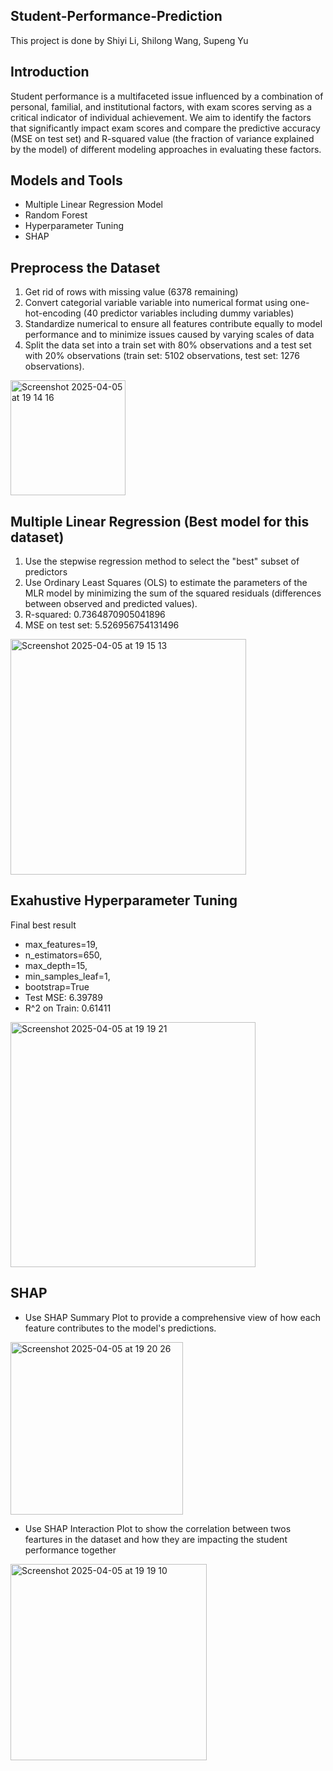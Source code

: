 ## Student-Performance-Prediction
This project is done by Shiyi Li, Shilong Wang, Supeng Yu

## Introduction 
Student performance is a multifaceted issue influenced by a combination of personal, familial, and institutional factors, with exam scores serving as a critical indicator of individual achievement.​ We aim to identify the factors that significantly impact exam scores and compare the predictive accuracy (MSE on test set) and R-squared value (the fraction of variance explained by the model) of different modeling approaches in evaluating these factors.​

## Models and Tools
- Multiple Linear Regression Model
- Random Forest 
- Hyperparameter Tuning
- SHAP

## Preprocess the Dataset
1. Get rid of rows with missing value (6378 remaining)
2. Convert categorial variable variable into numerical format using one-hot-encoding (40 predictor variables including dummy variables)
3. Standardize numerical to ensure all features contribute equally to model performance and to minimize issues caused by varying scales of data
4. Split the data set into a train set with 80% observations and a test set with 20% observations (train set: 5102 observations, test set: 1276 observations).​
<img width="184" alt="Screenshot 2025-04-05 at 19 14 16" src="https://github.com/user-attachments/assets/0900842e-303d-49d5-b49a-83d7c9daa4fd" />

## Multiple Linear Regression (Best model for this dataset)
1. Use the stepwise regression method to select the "best" subset of predictors
2. Use Ordinary Least Squares (OLS) to estimate the parameters of the MLR model by minimizing the sum of the squared residuals (differences between observed and predicted values).​
3. R-squared: 0.7364870905041896
4. MSE on test set: 5.526956754131496
<img width="377" alt="Screenshot 2025-04-05 at 19 15 13" src="https://github.com/user-attachments/assets/ff5c2065-fc8d-4788-b109-3594380e2e2b" />

## Exahustive Hyperparameter Tuning 
Final best result
- max_features=19,​
- n_estimators=650,​
- max_depth=15,​
- min_samples_leaf=1,​
- bootstrap=True
- Test MSE: 6.39789
- R^2 on Train: 0.61411
<img width="392" alt="Screenshot 2025-04-05 at 19 19 21" src="https://github.com/user-attachments/assets/f01796e9-bdac-4f51-b422-7e804c43febb" />


## SHAP
- Use SHAP Summary Plot to provide a comprehensive view of how each feature contributes to the model's predictions.
<img width="276" alt="Screenshot 2025-04-05 at 19 20 26" src="https://github.com/user-attachments/assets/2fae13b6-35d1-4a1b-a139-fc1b5b289bf6" />

- Use SHAP Interaction Plot to show the correlation between twos feartures in the dataset and how they are impacting the student performance together 
<img width="314" alt="Screenshot 2025-04-05 at 19 19 10" src="https://github.com/user-attachments/assets/292377a8-afc7-495f-9250-a21231d440da" />

